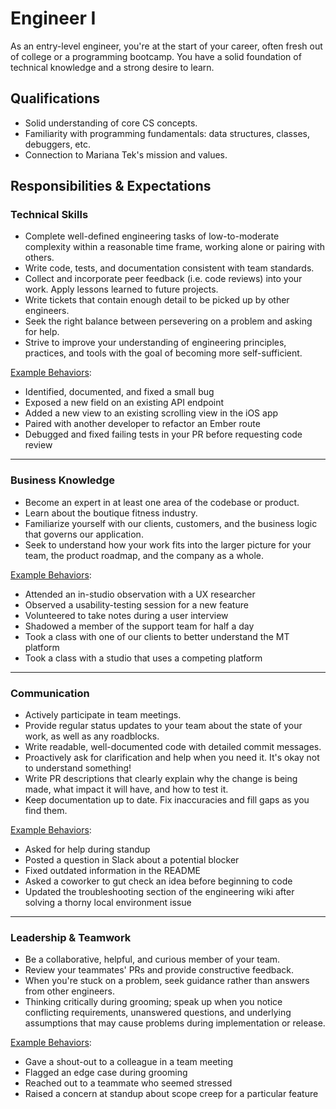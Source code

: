 Engineer I
==========

As an entry-level engineer, you're at the start of your career, often fresh out of college or a programming bootcamp. You have a solid foundation of technical knowledge and a strong desire to learn.

## Qualifications

- Solid understanding of core CS concepts.
- Familiarity with programming fundamentals: data structures, classes, debuggers, etc.
- Connection to Mariana Tek's mission and values.

## Responsibilities & Expectations

### Technical Skills

- Complete well-defined engineering tasks of low-to-moderate complexity within a reasonable time frame, working alone or pairing with others.
- Write code, tests, and documentation consistent with team standards.
- Collect and incorporate peer feedback (i.e. code reviews) into your work. Apply lessons learned to future projects.
- Write tickets that contain enough detail to be picked up by other engineers.
- Seek the right balance between persevering on a problem and asking for help.
- Strive to improve your understanding of engineering principles, practices, and tools with the goal of becoming more self-sufficient.

[Example Behaviors](/README.md#example-behaviors):
- Identified, documented, and fixed a small bug
- Exposed a new field on an existing API endpoint
- Added a new view to an existing scrolling view in the iOS app
- Paired with another developer to refactor an Ember route
- Debugged and fixed failing tests in your PR before requesting code review

---
### Business Knowledge

- Become an expert in at least one area of the codebase or product.
- Learn about the boutique fitness industry.
- Familiarize yourself with our clients, customers, and the business logic that governs our application.
- Seek to understand how your work fits into the larger picture for your team, the product roadmap, and the company as a whole.

[Example Behaviors](/README.md#example-behaviors):
- Attended an in-studio observation with a UX researcher
- Observed a usability-testing session for a new feature
- Volunteered to take notes during a user interview
- Shadowed a member of the support team for half a day
- Took a class with one of our clients to better understand the MT platform
- Took a class with a studio that uses a competing platform

---
### Communication

- Actively participate in team meetings.
- Provide regular status updates to your team about the state of your work, as well as any roadblocks.
- Write readable, well-documented code with detailed commit messages.
- Proactively ask for clarification and help when you need it. It's okay not to understand something!
- Write PR descriptions that clearly explain why the change is being made, what impact it will have, and how to test it.
- Keep documentation up to date. Fix inaccuracies and fill gaps as you find them.

[Example Behaviors](/README.md#example-behaviors):
- Asked for help during standup
- Posted a question in Slack about a potential blocker
- Fixed outdated information in the README
- Asked a coworker to gut check an idea before beginning to code
- Updated the troubleshooting section of the engineering wiki after solving a thorny local environment issue

---
### Leadership & Teamwork

- Be a collaborative, helpful, and curious member of your team.
- Review your teammates' PRs and provide constructive feedback.
- When you're stuck on a problem, seek guidance rather than answers from other engineers.
- Thinking critically during grooming; speak up when you notice conflicting requirements, unanswered questions, and underlying assumptions that may cause problems during implementation or release.

[Example Behaviors](/README.md#example-behaviors):
- Gave a shout-out to a colleague in a team meeting
- Flagged an edge case during grooming
- Reached out to a teammate who seemed stressed
- Raised a concern at standup about scope creep for a particular feature
